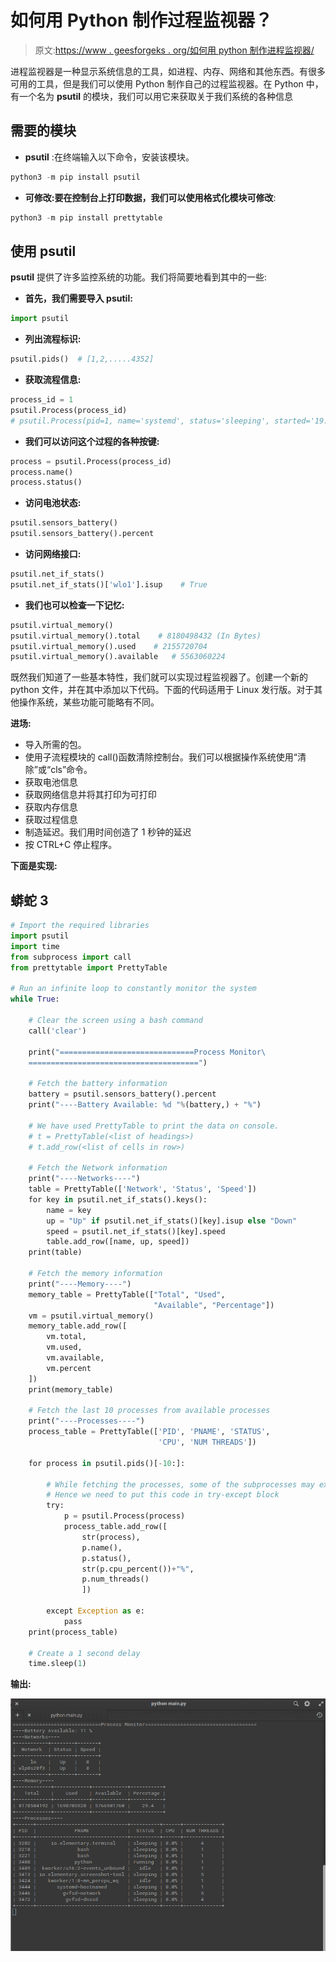 # 如何用 Python 制作过程监视器？

> 原文:[https://www . geesforgeks . org/如何用 python 制作进程监视器/](https://www.geeksforgeeks.org/how-to-make-a-process-monitor-in-python/)

进程监视器是一种显示系统信息的工具，如进程、内存、网络和其他东西。有很多可用的工具，但是我们可以使用 Python 制作自己的过程监视器。在 Python 中，有一个名为 **psutil** 的模块，我们可以用它来获取关于我们系统的各种信息

## 需要的模块

*   **psutil** :在终端输入以下命令，安装该模块。

```py
python3 -m pip install psutil 
```

*   **可修改:**要在控制台上打印数据，我们可以使用格式化模块**可修改**:

```py
python3 -m pip install prettytable
```

## 使用 psutil

**psutil** 提供了许多监控系统的功能。我们将简要地看到其中的一些:

*   **首先，我们需要导入 psutil:**

```py
import psutil
```

*   **列出流程标识:**

```py
psutil.pids()  # [1,2,.....4352]
```

*   **获取流程信息:**

```py
process_id = 1
psutil.Process(process_id)  
# psutil.Process(pid=1, name='systemd', status='sleeping', started='19:49:25')
```

*   **我们可以访问这个过程的各种按键:**

```py
process = psutil.Process(process_id)
process.name()
process.status()
```

*   **访问电池状态:**

```py
psutil.sensors_battery()    
psutil.sensors_battery().percent
```

*   **访问网络接口:**

```py
psutil.net_if_stats()  
psutil.net_if_stats()['wlo1'].isup    # True
```

*   **我们也可以检查一下记忆:**

```py
psutil.virtual_memory()
psutil.virtual_memory().total    # 8180498432 (In Bytes)
psutil.virtual_memory().used    # 2155720704
psutil.virtual_memory().available   # 5563060224
```

既然我们知道了一些基本特性，我们就可以实现过程监视器了。创建一个新的 python 文件，并在其中添加以下代码。下面的代码适用于 Linux 发行版。对于其他操作系统，某些功能可能略有不同。

**进场:**

*   导入所需的包。
*   使用子流程模块的 call()函数清除控制台。我们可以根据操作系统使用“清除”或“cls”命令。
*   获取电池信息
*   获取网络信息并将其打印为可打印
*   获取内存信息
*   获取过程信息
*   制造延迟。我们用时间创造了 1 秒钟的延迟
*   按 CTRL+C 停止程序。

**下面是实现:**

## 蟒蛇 3

```py
# Import the required libraries
import psutil
import time
from subprocess import call
from prettytable import PrettyTable

# Run an infinite loop to constantly monitor the system
while True:

    # Clear the screen using a bash command
    call('clear')

    print("==============================Process Monitor\
    ======================================")

    # Fetch the battery information
    battery = psutil.sensors_battery().percent 
    print("----Battery Available: %d "%(battery,) + "%")

    # We have used PrettyTable to print the data on console.
    # t = PrettyTable(<list of headings>)
    # t.add_row(<list of cells in row>)

    # Fetch the Network information
    print("----Networks----")
    table = PrettyTable(['Network', 'Status', 'Speed'])
    for key in psutil.net_if_stats().keys():
        name = key
        up = "Up" if psutil.net_if_stats()[key].isup else "Down"
        speed = psutil.net_if_stats()[key].speed
        table.add_row([name, up, speed])
    print(table)

    # Fetch the memory information
    print("----Memory----")
    memory_table = PrettyTable(["Total", "Used",
                                "Available", "Percentage"])
    vm = psutil.virtual_memory()
    memory_table.add_row([
        vm.total,
        vm.used,
        vm.available,
        vm.percent
    ])
    print(memory_table)

    # Fetch the last 10 processes from available processes
    print("----Processes----")
    process_table = PrettyTable(['PID', 'PNAME', 'STATUS',
                                 'CPU', 'NUM THREADS'])

    for process in psutil.pids()[-10:]:

        # While fetching the processes, some of the subprocesses may exit
        # Hence we need to put this code in try-except block
        try:
            p = psutil.Process(process)
            process_table.add_row([
                str(process),
                p.name(),
                p.status(),
                str(p.cpu_percent())+"%",
                p.num_threads()
                ])

        except Exception as e:
            pass
    print(process_table)

    # Create a 1 second delay
    time.sleep(1)
```

**输出:**

![](img/178558cd774343415f1794e5c71d39fa.png)